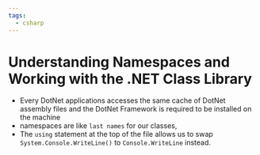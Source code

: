 ```yaml
---
tags:
  - csharp
---
```

# Understanding Namespaces and Working with the .NET Class Library

* Every DotNet applications accesses the same cache of DotNet assembly files and the DotNet Framework is required to be installed on the machine
* namespaces are like `last names` for our classes, 
* The `using` statement at the top of the file allows us to swap `System.Console.WriteLine()` to `Console.WriteLine` instead. 